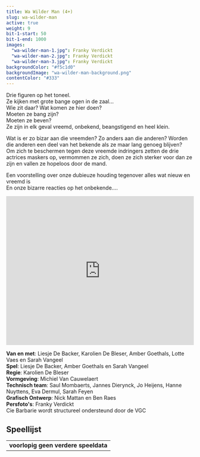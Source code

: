 ```yaml
---
title: Wa Wilder Man (4+)
slug: wa-wilder-man
active: true
weight: 9
bit-1-start: 50
bit-1-end: 1000
images:
  "wa-wilder-man-1.jpg": Franky Verdickt
  "wa-wilder-man-2.jpg": Franky Verdickt
  "wa-wilder-man-3.jpg": Franky Verdickt
backgroundColor: "#f5c1d0"
backgroundImage: "wa-wilder-man-background.png"
contentColor: "#333"
---
```


<style>

  @media (min-width: 666px) {
    #background-bit-1 {
      width: 100%;
      height: 884px;
      position: absolute;
      top: 0;
      background: url(/img/wa-wilder-man-bit-1.png) no-repeat bottom right;
    }
  }
</style>

Drie figuren op het toneel.<br>
Ze kijken met grote bange ogen in de zaal...<br>
Wie zit daar? Wat komen ze hier doen? <br>
Moeten ze bang zijn?<br>
Moeten ze beven? <br>
Ze zijn in elk geval vreemd, onbekend, beangstigend en heel klein.<br>

Wat is er zo bizar aan die vreemden? Zo anders aan die anderen? Worden die anderen een deel van het bekende als ze maar lang genoeg blijven?<br>
Om zich te beschermen tegen deze vreemde indringers zetten de drie actrices maskers op, vermommen ze zich, doen ze zich sterker voor dan ze zijn en vallen ze hopeloos door de mand. <br>

Een voorstelling over onze dubieuze houding tegenover alles wat nieuw en vreemd is <br>
En onze bizarre reacties op het onbekende....<br>

<iframe src="https://player.vimeo.com/video/162378954?title=0&byline=0&portrait=0" width="100%" height="400" frameborder="0" webkitallowfullscreen mozallowfullscreen allowfullscreen></iframe>

**Van en met**: Liesje De Backer, Karolien De Bleser, Amber Goethals, Lotte Vaes en Sarah Vangeel<br>
**Spel**: Liesje De Backer, Amber Goethals en Sarah Vangeel <br>
**Regie**: Karolien De Bleser<br>
**Vormgeving**: Michiel Van Cauwelaert<br>
**Technisch team**: Saul Mombaerts, Jannes Dierynck, Jo Heijens, Hanne Nuyttens, Eva Dermul, Sarah Feyen<br>
**Grafisch Ontwerp**: Nick Mattan en Ben Raes <br>
**Persfoto's**: Franky Verdickt <br>
Cie Barbarie wordt structureel ondersteund door de VGC

## Speellijst

<div class="table-responsive">
<table class="speellijst">

<tr><td colspan="5"><strong>voorlopig geen verdere speeldata</strong></td></tr>
</table>
</div>
